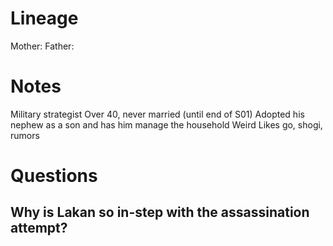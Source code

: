 # Lineage
Mother: 
Father: 

# Notes
Military strategist
Over 40, never married (until end of S01)
Adopted his nephew as a son and has him manage the household
Weird
Likes go, shogi, rumors
# Questions
## Why is Lakan so in-step with the assassination attempt?
